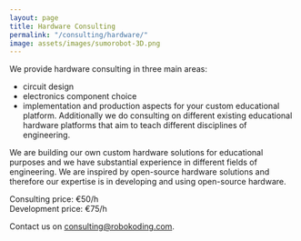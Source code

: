 ```yaml
---
layout: page
title: Hardware Consulting
permalink: "/consulting/hardware/"
image: assets/images/sumorobot-3D.png
---
```


We provide hardware consulting in three main areas:
* circuit design
* electronics component choice
* implementation and production aspects for your custom educational platform.
Additionally we do consulting on different existing educational hardware platforms that aim to teach different disciplines of engineering.

We are building our own custom hardware solutions for educational purposes and we have substantial experience in different fields of engineering. We are inspired by open-source hardware solutions and therefore our expertise is in developing and using open-source hardware.

Consulting price: €50/h  
Development price: €75/h

Contact us on [consulting@robokoding.com](#).
